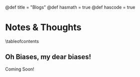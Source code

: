 @def title = "Blogs"
@def hasmath = true
@def hascode = true

# Notes & Thoughts 

\tableofcontents <!-- you can use \toc as well -->

## Oh Biases, my dear biases!

Coming Soon!
